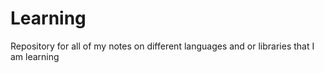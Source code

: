 # Learning
Repository for all of my notes on different languages and or libraries that I am learning
